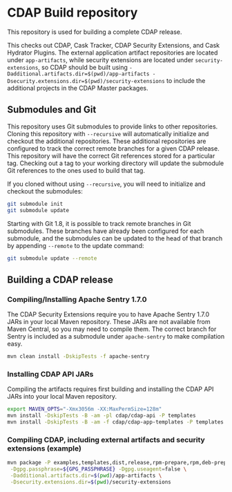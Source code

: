 # CDAP Build repository

This repository is used for building a complete CDAP release.

This checks out CDAP, Cask Tracker, CDAP Security
Extensions, and Cask Hydrator Plugins. The external application
artifact repositories are located under `app-artifacts`, while
security extensions are located under `security-extensions`, so
CDAP should be built using
`-Dadditional.artifacts.dir=$(pwd)/app-artifacts -Dsecurity.extensions.dir=$(pwd)/security-extensions`
to include the additional projects in the CDAP Master packages.

## Submodules and Git

This repository uses Git submodules to provide links to other
repositories. Cloning this repository with `--recursive` will
automatically initialize and checkout the additional repositories.
These additional repositories are configured to track the correct
remote branches for a given CDAP release. This repository will have
the correct Git references stored for a particular tag. Checking
out a tag to your working directory will update the submodule Git
references to the ones used to build that tag.

If you cloned without using `--recursive`, you will need to
initialize and checkout the submodules:

```bash
git submodule init
git submodule update
```

Starting with Git 1.8, it is possible to track remote branches
in Git submodules. These branches have already been configured
for each submodule, and the submodules can be updated to the
head of that branch by appending `--remote` to the update command:

```bash
git submodule update --remote
```

## Building a CDAP release

### Compiling/Installing Apache Sentry 1.7.0

The CDAP Security Extensions require you to have Apache Sentry 1.7.0
JARs in your local Maven repository. These JARs are not available from
Maven Central, so you may need to compile them. The correct branch
for Sentry is included as a submodule under `apache-sentry` to make
compilation easy.

```bash
mvn clean install -DskipTests -f apache-sentry
```

### Installing CDAP API JARs

Compiling the artifacts requires first building and installing the
CDAP API JARs into your local Maven repository.

```bash
export MAVEN_OPTS="-Xmx3056m -XX:MaxPermSize=128m"
mvn install -DskipTests -B -am -pl cdap/cdap-api -P templates
mvn install -DskipTests -B -am -f cdap/cdap-app-templates -P templates
```

### Compiling CDAP, including external artifacts and security extensions (example)

```bash
mvn package -P examples,templates,dist,release,rpm-prepare,rpm,deb-prepare,deb,tgz,unit-tests \
 -Dgpg.passphrase=${GPG_PASSPHRASE} -Dgpg.useagent=false \
 -Dadditional.artifacts.dir=$(pwd)/app-artifacts \
 -Dsecurity.extensions.dir=$(pwd)/security-extensions
```

